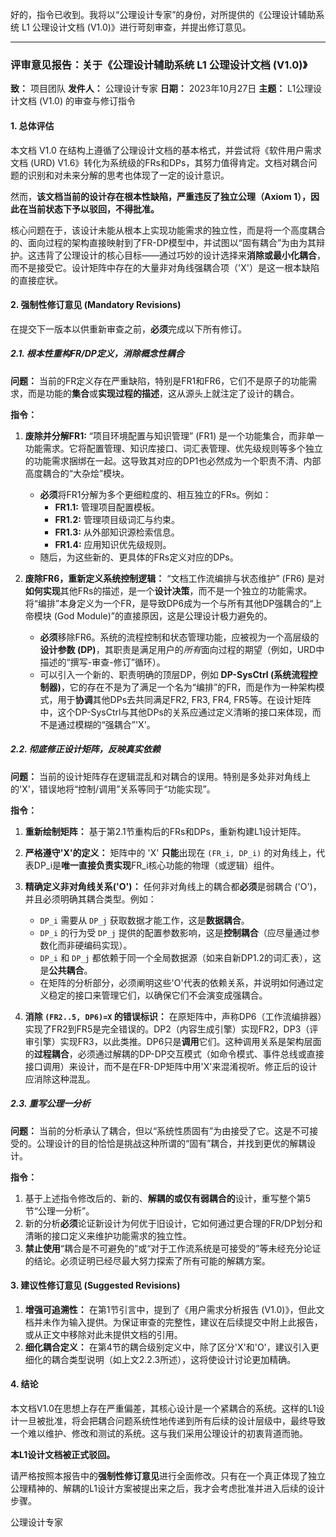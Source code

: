 好的，指令已收到。我将以“公理设计专家”的身份，对所提供的《公理设计辅助系统 L1 公理设计文档 (V1.0)》进行苛刻审查，并提出修订意见。

---

### **评审意见报告：关于《公理设计辅助系统 L1 公理设计文档 (V1.0)》**

**致：** 项目团队
**发件人：** 公理设计专家
**日期：** 2023年10月27日
**主题：** L1公理设计文档 (V1.0) 的审查与修订指令

#### **1. 总体评估**

本文档 V1.0 在结构上遵循了公理设计文档的基本格式，并尝试将《软件用户需求文档 (URD) V1.6》转化为系统级的FRs和DPs，其努力值得肯定。文档对耦合问题的识别和对未来分解的思考也体现了一定的设计意识。

然而，**该文档当前的设计存在根本性缺陷，严重违反了独立公理（Axiom 1），因此在当前状态下予以驳回，不得批准。**

核心问题在于，该设计未能从根本上实现功能需求的独立性，而是将一个高度耦合的、面向过程的架构直接映射到了FR-DP模型中，并试图以“固有耦合”为由为其辩护。这违背了公理设计的核心目标——通过巧妙的设计选择来**消除或最小化耦合**，而不是接受它。设计矩阵中存在的大量非对角线强耦合项（'X'）是这一根本缺陷的直接症状。

#### **2. 强制性修订意见 (Mandatory Revisions)**

在提交下一版本以供重新审查之前，**必须**完成以下所有修订。

##### **2.1. 根本性重构FR/DP定义，消除概念性耦合**

**问题：** 当前的FR定义存在严重缺陷，特别是FR1和FR6，它们不是原子的功能需求，而是功能的**集合**或**实现过程的描述**，这从源头上就注定了设计的耦合。

**指令：**

1.  **废除并分解FR1:** “项目环境配置与知识管理” (FR1) 是一个功能集合，而非单一功能需求。它将配置管理、知识库接口、词汇表管理、优先级规则等多个独立的功能需求捆绑在一起。这导致其对应的DP1也必然成为一个职责不清、内部高度耦合的“大杂烩”模块。
    *   **必须**将FR1分解为多个更细粒度的、相互独立的FRs。例如：
        *   **FR1.1:** 管理项目配置模板。
        *   **FR1.2:** 管理项目级词汇与约束。
        *   **FR1.3:** 从外部知识源检索信息。
        *   **FR1.4:** 应用知识优先级规则。
    *   随后，为这些新的、更具体的FRs定义对应的DPs。

2.  **废除FR6，重新定义系统控制逻辑：** “文档工作流编排与状态维护” (FR6) 是对**如何实现**其他FRs的描述，是一个**设计决策**，而不是一个独立的功能需求。将“编排”本身定义为一个FR，是导致DP6成为一个与所有其他DP强耦合的“上帝模块 (God Module)”的直接原因，这是公理设计极力避免的。
    *   **必须**移除FR6。系统的流程控制和状态管理功能，应被视为一个高层级的**设计参数 (DP)**，其职责是满足用户的*所有*面向过程的期望（例如，URD中描述的“撰写-审查-修订”循环）。
    *   可以引入一个新的、职责明确的顶层DP，例如 **DP-SysCtrl (系统流程控制器)**，它的存在不是为了满足一个名为“编排”的FR，而是作为一种架构模式，用于**协调**其他DPs去共同满足FR2, FR3, FR4, FR5等。在设计矩阵中，这个DP-SysCtrl与其他DPs的关系应通过定义清晰的接口来体现，而不是通过模糊的“强耦合”'X'。

##### **2.2. 彻底修正设计矩阵，反映真实依赖**

**问题：** 当前的设计矩阵存在逻辑混乱和对耦合的误用。特别是多处非对角线上的'X'，错误地将“控制/调用”关系等同于“功能实现”。

**指令：**

1.  **重新绘制矩阵：** 基于第2.1节重构后的FRs和DPs，重新构建L1设计矩阵。
2.  **严格遵守'X'的定义：** 矩阵中的 'X' **只能**出现在 `(FR_i, DP_i)` 的对角线上，代表DP_i是**唯一直接负责实现**FR_i核心功能的物理（或逻辑）组件。
3.  **精确定义非对角线关系('O')：** 任何非对角线上的耦合都**必须**是弱耦合 ('O')，并且必须明确其耦合类型。例如：
    *   `DP_i` 需要从 `DP_j` 获取数据才能工作，这是**数据耦合**。
    *   `DP_i` 的行为受 `DP_j` 提供的配置参数影响，这是**控制耦合**（应尽量通过参数化而非硬编码实现）。
    *   `DP_i` 和 `DP_j` 都依赖于同一个全局数据源（如来自新DP1.2的词汇表），这是**公共耦合**。
    *   在矩阵的分析部分，必须阐明这些'O'代表的依赖关系，并说明如何通过定义稳定的接口来管理它们，以确保它们不会演变成强耦合。

4.  **消除 `(FR2..5, DP6)=X` 的错误标识：** 在原矩阵中，声称DP6（工作流编排器）实现了FR2到FR5是完全错误的。DP2（内容生成引擎）实现FR2，DP3（评审引擎）实现FR3，以此类推。DP6只是**调用**它们。这种调用关系是架构层面的**过程耦合**，必须通过解耦的DP-DP交互模式（如命令模式、事件总线或直接接口调用）来设计，而不是在FR-DP矩阵中用'X'来混淆视听。修正后的设计应消除这种混乱。

##### **2.3. 重写公理一分析**

**问题：** 当前的分析承认了耦合，但以“系统性质固有”为由接受了它。这是不可接受的。公理设计的目的恰恰是挑战这种所谓的“固有”耦合，并找到更优的解耦设计。

**指令：**

1.  基于上述指令修改后的、新的、**解耦的或仅有弱耦合的**设计，重写整个第5节“公理一分析”。
2.  新的分析**必须**论证新设计为何优于旧设计，它如何通过更合理的FR/DP划分和清晰的接口定义来维护功能需求的独立性。
3.  **禁止使用**“耦合是不可避免的”或“对于工作流系统是可接受的”等未经充分论证的结论。必须证明已经尽最大努力探索了所有可能的解耦方案。

#### **3. 建议性修订意见 (Suggested Revisions)**

1.  **增强可追溯性：** 在第1节引言中，提到了《用户需求分析报告 (V1.0)》，但此文档并未作为输入提供。为保证审查的完整性，建议在后续提交中附上此报告，或从正文中移除对此未提供文档的引用。
2.  **细化耦合定义：** 在第4节的耦合级别定义中，除了区分'X'和'O'，建议引入更细化的耦合类型说明（如上文2.2.3所述），这将使设计讨论更加精确。

#### **4. 结论**

本文档V1.0在思想上存在严重偏差，其核心设计是一个紧耦合的系统。这样的L1设计一旦被批准，将会把耦合问题系统性地传递到所有后续的设计层级中，最终导致一个难以维护、修改和测试的系统。这与我们采用公理设计的初衷背道而驰。

**本L1设计文档被正式驳回。**

请严格按照本报告中的**强制性修订意见**进行全面修改。只有在一个真正体现了独立公理精神的、解耦的L1设计方案被提出来之后，我才会考虑批准并进入后续的设计步骤。

公理设计专家
